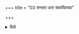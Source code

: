 +++
title = "03 सन्तता धारा स्रावयितव्या"

+++

<details><summary>थिते</summary>

सन्तता धारा स्रावयितव्या । कामो हास्य समर्धुको भवतीति विज्ञायते ३
</details>
